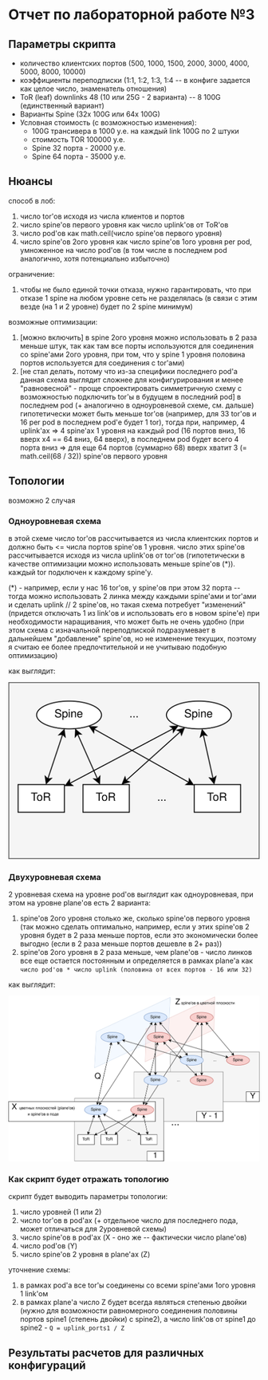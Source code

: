 # Отчет по лабораторной работе №3

## Параметры скрипта

* количество клиентских портов (500, 1000, 1500, 2000, 3000, 4000, 5000, 8000, 10000)
* коэффициенты переподписки (1:1, 1:2, 1:3, 1:4 -- в конфиге задается как целое число, знаменатель отношения)
* ToR (leaf) downlinks 48 (10 или 25G - 2 варианта) -- 8 100G (единственный вариант)
* Варианты Spine (32x 100G или 64x 100G)
* Условная стоимость (с возможностью изменения):
    * 100G трансивера в 1000 у.е. на каждый link 100G по 2 штуки
    * стоимость TOR 100000 у.е.
    * Spine 32 порта - 20000 у.е.
    * Spine 64 порта - 35000 у.е.

## Нюансы

способ в лоб:
1. число tor'ов исходя из числа клиентов и портов
2. число spine'ов первого уровня как число uplink'ов от ToR'ов
3. число pod'ов как math.ceil(число spine'ов первого уровня)
4. число spine'ов 2ого уровня как число spine'ов 1ого уровня per pod, умноженное на число pod'ов (в том числе в последнем pod аналогично, хотя потенциально избыточно)

ограничение:
1. чтобы не было единой точки отказа, нужно гарантировать, что при отказе 1 spine на любом уровне сеть не разделялась (в связи с этим везде (на 1 и 2 уровне) будет по 2 spine минимум)

возможные оптимизации:
1. [можно включить] в spine 2ого уровня можно использовать в 2 раза меньше штук, так как там все порты используются для соединения со spine'ами 2ого уровня, при том, что у spine 1 уровня половина портов используется для соединения с tor'ами)
2. [не стал делать, потому что из-за специфики последнего pod'а данная схема выглядит сложнее для конфигурирования и менее "равновесной" - проще спроектировать симметричную схему с возможностью подключить tor'ы в будущем в последний pod] в последнем pod (+ аналогично в одноуровневой схеме, см. дальше) гипотетически может быть меньше tor'ов (например, для 33 tor'ов и 16 per pod в последнем pod'е будет 1 tor), тогда при, например, 4 uplink'ах => 4 spine'ах 1 уровня на каждый pod (16 портов вниз, 16 вверх x4 == 64 вниз, 64 вверх), в последнем pod будет всего 4 порта вниз => для еще 64 портов (суммарно 68) вверх хватит 3 (= math.ceil(68 / 32)) spine'ов первого уровня

## Топологии

возможно 2 случая

### Одноуровневая схема

в этой схеме число tor'ов рассчитывается из числа клиентских портов и должно быть <= числа портов spine'ов 1 уровня. число этих spine'ов рассчитывается исходя из числа uplink'ов от tor'ов (гипотетически в качестве оптимизации можно использовать меньше spine'ов (\*)). каждый tor подключен к каждому spine'у.

(\*) - например, если у нас 16 tor'ов, у spine'ов при этом 32 порта -- тогда можно использовать 2 линка между каждыми spine'ами и tor'ами и сделать uplink // 2 spine'ов, но такая схема потребует "изменений" (придется отключать 1 из link'ов и использовать его в новом spine'e) при необходимости наращивания, что может быть не очень удобно (при этом схема с изначальной переподпиской подразумевает в дальнейшем "добавление" spine'ов, но не изменение текущих, поэтому я считаю ее более предпочтительной и не учитываю подобную оптимизацию)

как выглядит:

![img](./level1.png)

### Двухуровневая схема

2 уровневая схема на уровне pod'ов выглядит как одноуровневая, при этом на уровне plane'ов есть 2 варианта:
1. spine'ов 2ого уровня столько же, сколько spine'ов первого уровня (так можно сделать оптимально, например, если у этих spine'ов 2 уровня будет в 2 раза меньше портов, если это экономически более выгодно (если в 2 раза меньше портов дешевле в 2+ раз))
2. spine'ов 2ого уровня в 2 раза меньше, чем plane'ов - число линков все еще остается постоянным и определяется в рамках plane'а как `число pod'ов * число uplink (половина от всех портов - 16 или 32)`

как выглядит:

![img](./level2.png)

### Как скрипт будет отражать топологию

скрипт будет выводить параметры топологии:
1. число уровней (1 или 2)
2. число tor'ов в pod'ах (+ отдельное число для последнего пода, может отличаться для 2уровневой схемы)
3. число spine'ов в pod'ах (X - оно же -- фактически число plane'ов)
4. число pod'ов (Y)
5. число spine'ов 2 уровня в plane'ах (Z)

уточнение схемы:
1. в рамках pod'а все tor'ы соединены со всеми spine'ами 1ого уровня 1 link'ом
2. в рамках plane'а число Z будет всегда являться степенью двойки (нужно для возможности равномерного соединения половины портов spine1 (степень двойки) с spine2), а число link'ов от spine1 до spine2 - `Q = uplink_ports1 / Z`

## Результаты расчетов для различных конфигураций


